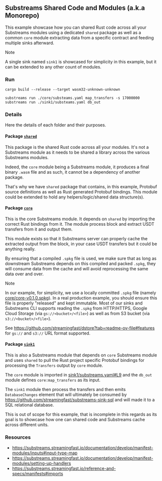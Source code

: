 ## Substreams Shared Code and Modules (a.k.a Monorepo)

This example showcase how you can shared Rust code across all your Substreams modules using a dedicated `shared` package as well as a common `core` module extracting data from a specific contract and feeding multiple sinks afterward.

> [!NOTE]
> A single sink named `sink1` is showcased for simplicity in this example, but it can be extended to any other count of modules.

### Run

```
cargo build --release --target wasm32-unknown-unknown

substreams run ./core/substeams.yaml map_transfers -s 17000000
substreams run ./sink1/substeams.yaml db_out
```

### Details

Here the details of each folder and their purposes.

#### Package [`shared`](./shared)

This package is the shared Rust code across all your modules. It's not a Substreams module as it needs to be shared a library across the various Substreams modules.

Indeed, the `core` module being a Substreams module, it produces a final binary `.wasm` file and as such, it cannot be a dependency of another package.

That's why we have `shared` package that contains, in this example, Protobuf source definitions as well as Rust generated Protobuf bindings. This module could be extended to hold any helpers/logic/shared data structure(s).

#### Package [`core`](./core)

This is the core Substreams module. It depends on `shared` by importing the correct Rust bindings from it. The module process block and extract USDT transfers from it and output them.

This module exists so that it Substreams server can properly cache the extracted output from the block, in your case USDT transfers but it could be anything really.

By ensuring that a compiled `.spkg` file is used, we make sure that as long as downstream Substreams depends on this compiled and packed `.spkg`, they will consume data from the cache and will avoid reprocessing the same data over and over.

> [!NOTE]
> In our example, for simplicity, we use a locally committed `.spkg` file (namely [core/core-v0.1.0.spkg](./core/core-v0.1.0.spkg)). In a real production example, you should ensure this file is properly "released" and kept immutable. Most of our sinks and Substreams CLI supports reading the `.spkg` from HTTP/HTTPS, Google Cloud Storage (via `gs://<bucket>/<file>`) as well as from S3 bucket (via `s3://<bucket>/<file>`).
>
> See https://github.com/streamingfast/dstore?tab=readme-ov-file#features for `gs://` and `s3://` URL format supported.

#### Package [`sink1`](./sink1)

This is also a Substreams module that depends on `core` Substreams module and uses `shared` to pull the Rust project specific Protobuf bindings for processing the `Transfers` output by `core` module.

The `core` module is imported in [sink1/substreams.yaml#L9](./sink1/substreams.yaml#L9) and the `db_out` module defines `core:map_transfers` as its input.

The `sink1` module then process the transfers and then emits `DatabaseChanges` element that will ultimately be consumed by https://github.com/streamingfast/substreams-sink-sql and will made it to a SQL relational database.

This is out of scope for this example, that is incomplete in this regards as its goal is to showcase how one can shared code and Substreams cache across different units.

### Resources

- https://substreams.streamingfast.io/documentation/develop/manifest-modules/inputs#input-type-map
- https://substreams.streamingfast.io/documentation/develop/manifest-modules/setting-up-handlers
- https://substreams.streamingfast.io/reference-and-specs/manifests#imports
